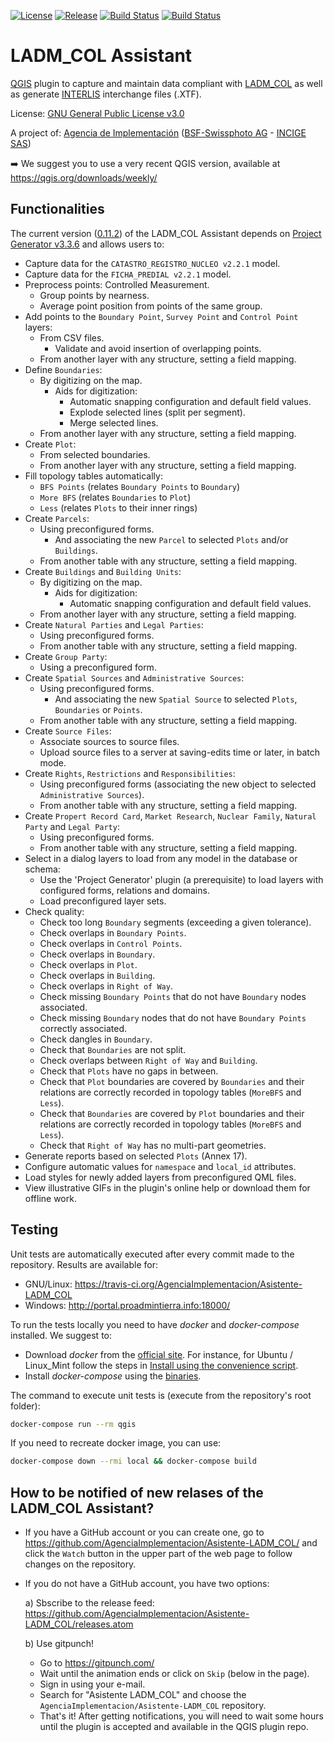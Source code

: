 [![License](https://img.shields.io/github/license/AgenciaImplementacion/Asistente-LADM_COL.svg)](https://tldrlegal.com/license/gnu-general-public-license-v3-%28gpl-3%29)
[![Release](https://img.shields.io/github/release/AgenciaImplementacion/asistente-ladm_col.svg)](https://github.com/AgenciaImplementacion/asistente-ladm_col/releases)
[![Build Status](https://travis-ci.org/AgenciaImplementacion/Asistente-LADM_COL.svg?branch=master)](https://travis-ci.org/AgenciaImplementacion/Asistente-LADM_COL)
[![Build Status](http://portal.proadmintierra.info:18000/status.svg?branch=master)](http://portal.proadmintierra.info:18000)

# LADM_COL Assistant
[QGIS](http://qgis.org) plugin to capture and maintain data compliant with [LADM_COL](https://github.com/AgenciaImplementacion/LADM_COL) as well as generate [INTERLIS](http://www.interlis.ch/index_e.htm) interchange files (.XTF).

License: [GNU General Public License v3.0](https://github.com/AgenciaImplementacion/Asistente-LADM_COL/blob/master/LICENSE)


A project of: [Agencia de Implementación](https://www.proadmintierra.info/) ([BSF-Swissphoto AG](http://bsf-swissphoto.com/) - [INCIGE SAS](http://www.incige.com/))


:arrow_right: We suggest you to use a very recent QGIS version, available at https://qgis.org/downloads/weekly/


## Functionalities

The current version ([0.11.2](https://github.com/AgenciaImplementacion/Asistente-LADM_COL/releases/tag/0.11.2)) of the LADM_COL Assistant depends on [Project Generator v3.3.6](https://github.com/opengisch/projectgenerator/releases/download/v3.3.6/projectgenerator.v3.3.6.zip) and allows users to:

 - Capture data for the `CATASTRO_REGISTRO_NUCLEO v2.2.1` model.
 - Capture data for the `FICHA_PREDIAL v2.2.1` model.
 - Preprocess points: Controlled Measurement.
   - Group points by nearness.
   - Average point position from points of the same group.
 - Add points to the `Boundary Point`, `Survey Point` and `Control Point` layers:
   - From CSV files.
     - Validate and avoid insertion of overlapping points.
   - From another layer with any structure, setting a field mapping.
 - Define `Boundaries`:
   - By digitizing on the map.
     - Aids for digitization:
       - Automatic snapping configuration and default field values.
       - Explode selected lines (split per segment).
       - Merge selected lines.
   - From another layer with any structure, setting a field mapping.
 - Create `Plot`:
   - From selected boundaries.
   - From another layer with any structure, setting a field mapping.
 - Fill topology tables automatically:
   - `BFS Points` (relates `Boundary Points` to `Boundary`)
   - `More BFS` (relates `Boundaries` to `Plot`)
   - `Less` (relates `Plots` to their inner rings)
 - Create `Parcels`:
   - Using preconfigured forms.
     - And associating the new `Parcel` to selected `Plots` and/or `Buildings`.
   - From another table with any structure, setting a field mapping.
 - Create `Buildings` and `Building Units`:
   - By digitizing on the map.
     - Aids for digitization:
       - Automatic snapping configuration and default field values.
   - From another layer with any structure, setting a field mapping.
 - Create `Natural Parties` and `Legal Parties`:
   - Using preconfigured forms.
   - From another table with any structure, setting a field mapping.
 - Create `Group Party`:
   - Using a preconfigured form.
 - Create `Spatial Sources` and `Administrative Sources`:
   - Using preconfigured forms.
     - And associating the new `Spatial Source` to selected `Plots`, `Boundaries` or `Points`.
   - From another table with any structure, setting a field mapping.
 - Create `Source Files`:
   - Associate sources to source files.
   - Upload source files to a server at saving-edits time or later, in batch mode.
 - Create `Rights`, `Restrictions` and `Responsibilities`:
   - Using preconfigured forms (associating the new object to selected `Administrative Sources`).
   - From another table with any structure, setting a field mapping.
 - Create `Propert Record Card`, `Market Research`, `Nuclear Family`, `Natural Party` and `Legal Party`:
   - Using preconfigured forms.
   - From another table with any structure, setting a field mapping.
 - Select in a dialog layers to load from any model in the database or schema:
   - Use the 'Project Generator' plugin (a prerequisite) to load layers with configured forms, relations and domains.
   - Load preconfigured layer sets.
 - Check quality:
   - Check too long `Boundary` segments (exceeding a given tolerance).
   - Check overlaps in `Boundary Points`.
   - Check overlaps in `Control Points`.
   - Check overlaps in `Boundary`.
   - Check overlaps in `Plot`.
   - Check overlaps in `Building`.
   - Check overlaps in `Right of Way`.
   - Check missing `Boundary Points` that do not have `Boundary` nodes associated.
   - Check missing `Boundary` nodes that do not have `Boundary Points` correctly associated.
   - Check dangles in `Boundary`.
   - Check that `Boundaries` are not split.
   - Check overlaps between `Right of Way` and `Building`.
   - Check that `Plots` have no gaps in between.
   - Check that `Plot` boundaries are covered by `Boundaries` and their relations are correctly recorded in topology tables (`MoreBFS` and `Less`).
   - Check that `Boundaries` are covered by `Plot` boundaries and their relations are correctly recorded in topology tables (`MoreBFS` and `Less`).
   - Check that `Right of Way` has no multi-part geometries.
 - Generate reports based on selected `Plots` (Annex 17).
 - Configure automatic values for `namespace` and `local_id` attributes.
 - Load styles for newly added layers from preconfigured QML files.
 - View illustrative GIFs in the plugin's online help or download them for offline work.

## Testing

Unit tests are automatically executed after every commit made to the repository. Results are available for:

- GNU/Linux: https://travis-ci.org/AgenciaImplementacion/Asistente-LADM_COL
- Windows: http://portal.proadmintierra.info:18000/

To run the tests locally you need to have *docker* and *docker-compose* installed. We suggest to:
- Download *docker* from the [official site](https://www.docker.com/community-edition#/download). For instance, for Ubuntu / Linux_Mint follow the steps in [Install using the convenience script](https://docs.docker.com/engine/installation/linux/docker-ce/ubuntu/#install-using-the-convenience-script).
- Install *docker-compose* using the [binaries](https://github.com/docker/compose/releases/tag/1.18.0).

The command to execute unit tests is (execute from the repository's root folder):
```sh
docker-compose run --rm qgis
```

If you need to recreate docker image, you can use:
```sh
docker-compose down --rmi local && docker-compose build
```

## How to be notified of new relases of the LADM_COL Assistant?

 + If you have a GitHub account or you can create one, go to https://github.com/AgenciaImplementacion/Asistente-LADM_COL/ and click the `Watch` button in the upper part of the web page to follow changes on the repository.

 + If you do not have a GitHub account, you have two options:

   a) Sbscribe to the release feed: https://github.com/AgenciaImplementacion/Asistente-LADM_COL/releases.atom

   b) Use gitpunch!

      + Go to https://gitpunch.com/
      + Wait until the animation ends or click on `Skip` (below in the page).
      + Sign in using your e-mail.
      + Search for "Asistente LADM_COL" and choose the `AgenciaImplementacion/Asistente-LADM_COL` repository.
      + That's it! After getting notifications, you will need to wait some hours until the plugin is accepted and available in the QGIS plugin repo.
